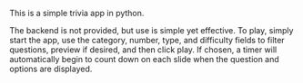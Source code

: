 This is a simple trivia app in python.

The backend is not provided, but use is simple yet effective. To play, simply start the app, use the category, number, type, and difficulty fields to filter questions, preview if desired, and then click play. If chosen, a timer will automatically begin to count down on each slide when the question and options are displayed. 